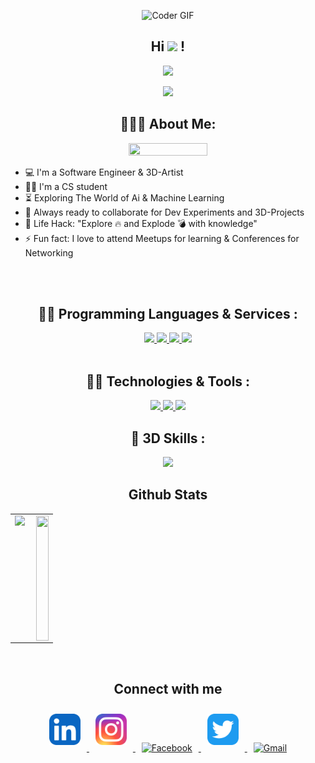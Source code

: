 <p align="center">
  <img height ="60%" src="https://media.giphy.com/media/SWoSkN6DxTszqIKEqv/giphy.gif" alt="Coder GIF" width="60%">
</p>




<h2 align="center">
 Hi 
<img src="https://media.giphy.com/media/hvRJCLFzcasrR4ia7z/giphy.gif" width="28"> !
</h2>

<p align="center">
  <a href="https://github.com/DenverCoder1/readme-typing-svg"><img src="https://readme-typing-svg.herokuapp.com/?lines=My+Name+is+AHMED+TAREK&font=Fira%20Code&center=true&width=440&height=45&weight=600&color=00ffff&vCenter=true&size=22"></a>
</p> 

<p align="center">
  <a href="https://github.com/DenverCoder1/readme-typing-svg"><img src="https://readme-typing-svg.herokuapp.com/?lines=I'm%20From%20Egypt&font=Fira%20Code&center=true&width=440&height=45&weight=500&color=ff0000&vCenter=true&size=22"></a>
</p> 

<h2 align="center">👨🏻‍💻 About Me:</h2>
<p align="center">
  <img height = "50%" src="https://github.com/AhmedTarek1967/AhmedTarek1967/blob/main/GIFMaker_me.gif" width="50%">
</p>

- :computer: I'm a Software Engineer & 3D-Artist
- :student: I'm a CS student
- :hourglass_flowing_sand: Exploring The World of Ai & Machine Learning
- :rocket: Always ready to collaborate for Dev Experiments and 3D-Projects
- :dart: Life Hack: "Explore :fire: and Explode :bomb: with knowledge"
- :zap: Fun fact: I love to attend Meetups for learning & Conferences for Networking<br>

<br/>  

  

  

<br/>


<h2 align = "center"> 👨‍💻 Programming Languages & Services : </h2>
<div align ="center" >  
<a href="https://www.python.org">
<img  src="https://readme-components.vercel.app/api?component=logo&logo=Python&text=false&fill=9ACD32&animation=spin">
</a>

<a href="https://learn.microsoft.com/en-us/dotnet/csharp">
<img  src="https://readme-components.vercel.app/api?component=logo&logo=csharp&text=false&animation=spin">
</a>


<a href="https://www.postgresql.org">
<img  src="https://readme-components.vercel.app/api?component=logo&logo=postgreSQL&text=false&fill=blue&animation=spin">
</a>

<a href="https://www.mysql.com">
<img  src="https://readme-components.vercel.app/api?component=logo&logo=MySQL&text=false&fill=ffce00&animation=spin">
</a>



</div></td><td valign="top" width="33%">
<br>

<h2 align = "center"> 👨‍💻 Technologies & Tools : </h2>
<div align = "center">
 <a href="https://numpy.org/">
<img  src="https://readme-components.vercel.app/api?component=logo&logo=Numpy&text=true&fill=36C2CE&animation=spin">
</a>

<a href="https://git-scm.com">
<img  src="https://readme-components.vercel.app/api?component=logo&logo=Git&text=true&fill=ff0000&animation=spin">
</a>

<a href="https://github.com">
<img  src="https://readme-components.vercel.app/api?component=logo&logo=Github&text=true&fill=black&animation=spin">
</a>

</div>
<h2 align = "center"> 🎨 3D Skills : </h2>
<div align = "center">
<a href="https://www.blender.org">
<img  src="https://readme-components.vercel.app/api?component=logo&logo=Blender&text=false&fill=FFA500&animation=spin">
</a>
</div>

<h2 align = "center"> Github Stats </h2>  
<div align="center">
<table><tr><td valign="top" width="50%" >

<img src="https://github-readme-stats.vercel.app/api?username=AhmedTarek1967&show_icons=true&theme=jolly&count_private=true&hide_border=true&disable_animations=false" align="left" style="width: 200%" />

</td><td valign="top" width="50%">

<img height=200 src="https://github-readme-stats.vercel.app/api/top-langs/?username=AhmedTarek1967&theme=jolly&hide_border=true&layout=compact" align="left" style="width: 100%" />

</td></tr></table>  
</div>
<br/>  


<h2 align="center">Connect with me  </h2>
<div align="center" >
 <a href="https://www.linkedin.com/in/ahmed-tarek-a9160b2b6">
   <img style="margin: 10px" src="https://raw.githubusercontent.com/tandpfun/skill-icons/main/icons/LinkedIn.svg" alt="LinkedIn" height="50" />  
</a>

<a href="https://www.instagram.com/ahmedtarek_2901">
  <img style="margin: 10px" src="https://raw.githubusercontent.com/tandpfun/skill-icons/main/icons/Instagram.svg" alt="Instagram" height="50" />  
</a>

<a href="https://www.facebook.com/AhmedTarek2901">
   <img style="margin: 10px" src="https://upload.wikimedia.org/wikipedia/commons/b/b8/2021_Facebook_icon.svg" alt="Facebook" height="50" />
</a>

<a href="https://x.com/tarek2003_ahmed">
  <img style="margin: 10px" src="https://raw.githubusercontent.com/tandpfun/skill-icons/main/icons/Twitter.svg" alt="Twitter" height="50" /> 
</a>

<a href="ahmedtarek19672003@gmail.com" target = "_blank">
  <img style="margin: 10px" src="https://upload.wikimedia.org/wikipedia/commons/thumb/7/7e/Gmail_icon_%282020%29.svg/768px-Gmail_icon_%282020%29.svg.png?20221017173631" alt="Gmail" height="50" /> 
</a>

